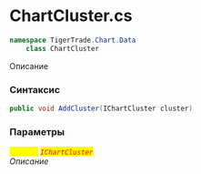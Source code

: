 
# ChartCluster.cs
```csharp
namespace TigerTrade.Chart.Data  
    class ChartCluster
```

Описание

### Синтаксис
```csharp
public void AddCluster(IChartCluster cluster)
```

### Параметры  
<mark style="color:yellow;">`cluster`</mark> <mark style="color:red;">*`IChartCluster`*</mark>  
 *Описание*  
  

                    
                    
